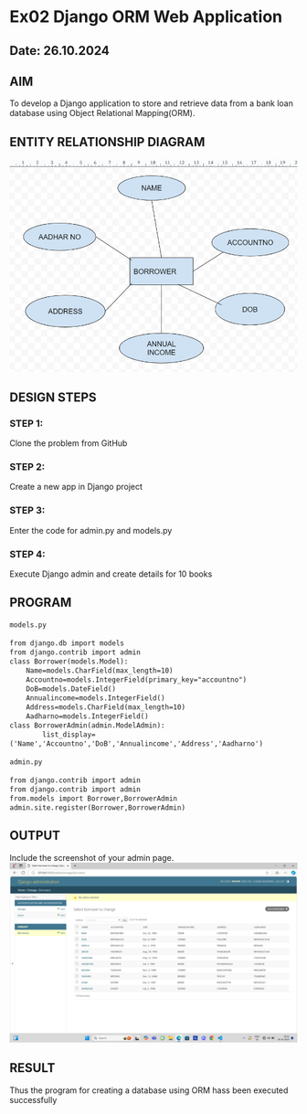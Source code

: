 # Ex02 Django ORM Web Application
## Date: 26.10.2024

## AIM
To develop a Django application to store and retrieve data from a bank loan database using Object Relational Mapping(ORM).

## ENTITY RELATIONSHIP DIAGRAM
![alt text](<Screenshot 2024-10-26 155843.png>)


## DESIGN STEPS

### STEP 1:
Clone the problem from GitHub

### STEP 2:
Create a new app in Django project

### STEP 3:
Enter the code for admin.py and models.py

### STEP 4:
Execute Django admin and create details for 10 books

## PROGRAM
```
models.py

from django.db import models
from django.contrib import admin
class Borrower(models.Model):
	Name=models.CharField(max_length=10)
	Accountno=models.IntegerField(primary_key="accountno")
	DoB=models.DateField()	
	Annualincome=models.IntegerField()
	Address=models.CharField(max_length=10)
	Aadharno=models.IntegerField()
class BorrowerAdmin(admin.ModelAdmin):
        list_display=('Name','Accountno','DoB','Annualincome','Address','Aadharno')

admin.py

from django.contrib import admin
from django.contrib import admin
from.models import Borrower,BorrowerAdmin
admin.site.register(Borrower,BorrowerAdmin)
 ```       



## OUTPUT


Include the screenshot of your admin page.
![alt text](<Screenshot (31).png>)

## RESULT
Thus the program for creating a database using ORM hass been executed successfully
